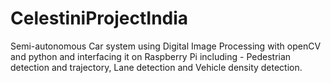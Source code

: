 # CelestiniProjectIndia
Semi-autonomous Car system using Digital Image Processing with openCV and python and interfacing it on Raspberry Pi including - Pedestrian detection and trajectory, Lane detection and Vehicle density detection.
